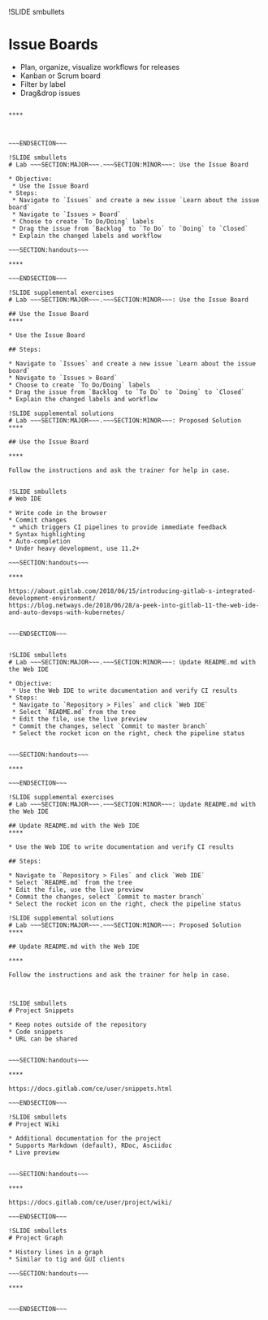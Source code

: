 !SLIDE smbullets
# Issue Boards

* Plan, organize, visualize workflows for releases
* Kanban or Scrum board
* Filter by label
* Drag&drop issues

~~~SECTION:handouts~~~

****



~~~ENDSECTION~~~

!SLIDE smbullets
# Lab ~~~SECTION:MAJOR~~~.~~~SECTION:MINOR~~~: Use the Issue Board

* Objective:
 * Use the Issue Board
* Steps:
 * Navigate to `Issues` and create a new issue `Learn about the issue board`
 * Navigate to `Issues > Board`
 * Choose to create `To Do/Doing` labels
 * Drag the issue from `Backlog` to `To Do` to `Doing` to `Closed`
 * Explain the changed labels and workflow

~~~SECTION:handouts~~~

****

~~~ENDSECTION~~~

!SLIDE supplemental exercises
# Lab ~~~SECTION:MAJOR~~~.~~~SECTION:MINOR~~~: Use the Issue Board

## Use the Issue Board
****

* Use the Issue Board

## Steps:

* Navigate to `Issues` and create a new issue `Learn about the issue board`
* Navigate to `Issues > Board`
* Choose to create `To Do/Doing` labels
* Drag the issue from `Backlog` to `To Do` to `Doing` to `Closed`
* Explain the changed labels and workflow

!SLIDE supplemental solutions
# Lab ~~~SECTION:MAJOR~~~.~~~SECTION:MINOR~~~: Proposed Solution
****

## Use the Issue Board

****

Follow the instructions and ask the trainer for help in case.


!SLIDE smbullets
# Web IDE

* Write code in the browser
* Commit changes
 * which triggers CI pipelines to provide immediate feedback
* Syntax highlighting
* Auto-completion
* Under heavy development, use 11.2+

~~~SECTION:handouts~~~

****

https://about.gitlab.com/2018/06/15/introducing-gitlab-s-integrated-development-environment/
https://blog.netways.de/2018/06/28/a-peek-into-gitlab-11-the-web-ide-and-auto-devops-with-kubernetes/


~~~ENDSECTION~~~


!SLIDE smbullets
# Lab ~~~SECTION:MAJOR~~~.~~~SECTION:MINOR~~~: Update README.md with the Web IDE

* Objective:
 * Use the Web IDE to write documentation and verify CI results
* Steps:
 * Navigate to `Repository > Files` and click `Web IDE`
 * Select `README.md` from the tree
 * Edit the file, use the live preview
 * Commit the changes, select `Commit to master branch`
 * Select the rocket icon on the right, check the pipeline status


~~~SECTION:handouts~~~

****

~~~ENDSECTION~~~

!SLIDE supplemental exercises
# Lab ~~~SECTION:MAJOR~~~.~~~SECTION:MINOR~~~: Update README.md with the Web IDE

## Update README.md with the Web IDE
****

* Use the Web IDE to write documentation and verify CI results

## Steps:

* Navigate to `Repository > Files` and click `Web IDE`
* Select `README.md` from the tree
* Edit the file, use the live preview
* Commit the changes, select `Commit to master branch`
* Select the rocket icon on the right, check the pipeline status

!SLIDE supplemental solutions
# Lab ~~~SECTION:MAJOR~~~.~~~SECTION:MINOR~~~: Proposed Solution
****

## Update README.md with the Web IDE

****

Follow the instructions and ask the trainer for help in case.



!SLIDE smbullets
# Project Snippets

* Keep notes outside of the repository
* Code snippets
* URL can be shared


~~~SECTION:handouts~~~

****

https://docs.gitlab.com/ce/user/snippets.html

~~~ENDSECTION~~~

!SLIDE smbullets
# Project Wiki

* Additional documentation for the project
* Supports Markdown (default), RDoc, Asciidoc
* Live preview


~~~SECTION:handouts~~~

****

https://docs.gitlab.com/ce/user/project/wiki/

~~~ENDSECTION~~~

!SLIDE smbullets
# Project Graph

* History lines in a graph
* Similar to tig and GUI clients

~~~SECTION:handouts~~~

****


~~~ENDSECTION~~~

